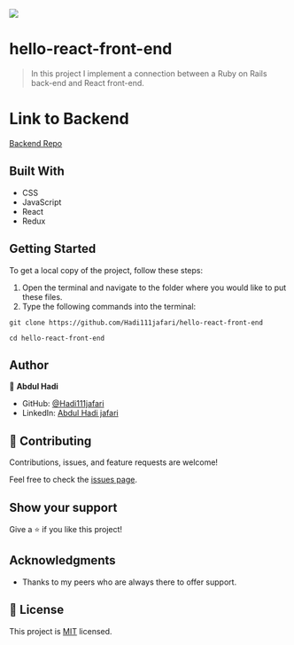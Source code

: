 ![](https://img.shields.io/badge/Microverse-blueviolet)

# hello-react-front-end

> In this project I implement a connection between a Ruby on Rails back-end and React front-end.

# Link to Backend

[Backend Repo](https://github.com/Hadi111jafari/hello-rails-back-end) 
## Built With

- CSS
- JavaScript
- React
- Redux
## Getting Started

To get a local copy of the project, follow these steps: 
1. Open the terminal and navigate to the folder where you would like to put these files.
2. Type the following commands into the terminal: 
 ```
 git clone https://github.com/Hadi111jafari/hello-react-front-end
 ```
 ```
 cd hello-react-front-end
 ```

## Author

👤 **Abdul Hadi**

- GitHub: [@Hadi111jafari](https://github.com/Hadi111jafari)
- LinkedIn: [Abdul Hadi jafari](https://www.linkedin.com/abdul-hadi-jafari/)

## 🤝 Contributing

Contributions, issues, and feature requests are welcome!

Feel free to check the [issues page](https://github.com/Hadi111jafari/hello-react-front-end/issues).
## Show your support

Give a ⭐️ if you like this project!

## Acknowledgments

- Thanks to my peers who are always there to offer support. 

## 📝 License

This project is [MIT](./LICENSE) licensed.